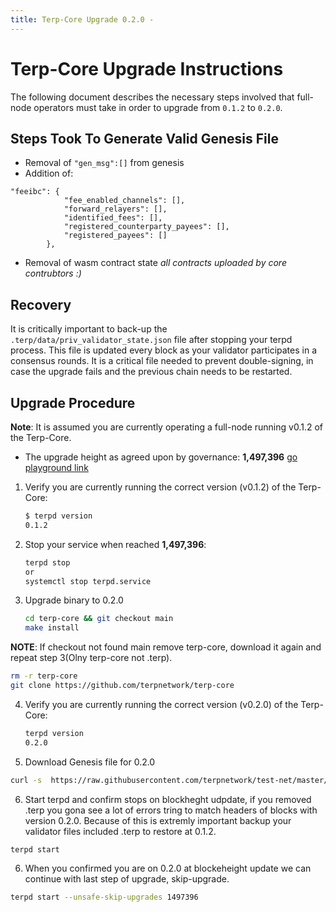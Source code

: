 ```yaml
---
title: Terp-Core Upgrade 0.2.0 -
---
```

<!-- markdown-link-check-disable -->
# Terp-Core Upgrade Instructions

The following document describes the necessary steps involved that full-node operators
must take in order to upgrade from `0.1.2` to `0.2.0`. 

## Steps Took To Generate Valid Genesis File

- Removal of `"gen_msg":[]` from genesis
- Addition of:
```
"feeibc": {
            "fee_enabled_channels": [],
            "forward_relayers": [],
            "identified_fees": [],
            "registered_counterparty_payees": [],
            "registered_payees": []
        },
```
- Removal of wasm contract state *all contracts uploaded by core contrubtors :)*

## Recovery

It is critically important to back-up the `.terp/data/priv_validator_state.json` file after stopping your terpd process. This file is updated every block as your validator participates in a consensus rounds. It is a critical file needed to prevent double-signing, in case the upgrade fails and the previous chain needs to be restarted.


## Upgrade Procedure

__Note__: It is assumed you are currently operating a full-node running v0.1.2 of the Terp-Core.

- The upgrade height as agreed upon by governance: __1,497,396__ [go playground link](https://go.dev/play/p/DOtb4m6OqCk)

1. Verify you are currently running the correct version (v0.1.2) of the Terp-Core:

   ```bash
   $ terpd version
   0.1.2
   ```

2. Stop your service when reached __1,497,396__:

   ```bash
   terpd stop
   or
   systemctl stop terpd.service
   ```

3. Upgrade binary to 0.2.0
   
   ```bash
   cd terp-core && git checkout main
   make install
   ```
 __NOTE__: If checkout not found main remove terp-core, download it again and repeat step 3(Olny terp-core not .terp).
 
   ```bash
   rm -r terp-core
   git clone https://github.com/terpnetwork/terp-core
   ```
   
4. Verify you are currently running the correct version (v0.2.0) of the Terp-Core:

   ```bash
   terpd version
   0.2.0
   ```

5. Download Genesis file for 0.2.0
  ```bash
  curl -s  https://raw.githubusercontent.com/terpnetwork/test-net/master/athena-2/0.2.0/genesis-patch.json > ~/.terp/config/genesis.json
  ```

6. Start terpd and confirm stops on blockheght udpdate, if you removed .terp you gona see a lot of errors tring to match headers of blocks with version 0.2.0. 
   Because of this is extremly important backup your validator files included .terp to restore at 0.1.2. 

  ```bash
  terpd start
  ```

6. When you confirmed you are on 0.2.0 at blockeheight update we can continue with last step of upgrade, skip-upgrade.

  ```bash
  terpd start --unsafe-skip-upgrades 1497396
  ```
<!-- markdown-link-check-enable -->
